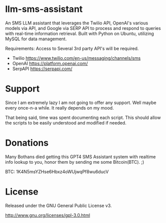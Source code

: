 # llm-sms-assistant
An SMS LLM assistant that leverages the Twilio API, OpenAI's various models via API, and Google via SERP API to process and respond to queries with real-time information retrieval. Built with Python on Ubuntu, utilizing MySQL for data management.

Requirements:
Access to Several 3rd party API's will be required. 
 - Twilio https://www.twilio.com/en-us/messaging/channels/sms
 - OpenAI https://platform.openai.com/
 - SerpAPI  https://serpapi.com/


# Support
Since I am extremely lazy I am not going to offer any support. Well maybe every once-n-a while. It really depends on my mood.

That being said, time was spent documenting each script. This should allow the scripts to be easily understood and modified if needed.


# Donations
Many Bothans died getting this GPT4 SMS Assistant system with realtime info lookup to you, honor them by sending me some Bitcoin(BTC). ;)

BTC: 1K4N5msYZHse6Hbxz4oWUjwqPf8wu6ducV


# License
Released under the GNU General Public License v3.

http://www.gnu.org/licenses/gpl-3.0.html
